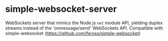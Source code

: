 # simple-websocket-server
WebSockets server that mimics the Node.js `net` module API, yielding duplex streams instead of the 'onmessage/send' WebSockets API. Compatible with simple-websocket (https://github.com/feross/simple-websocket)
